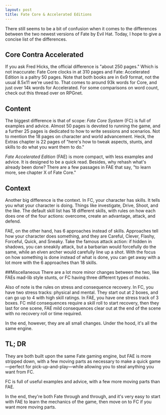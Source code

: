 ```yaml
---
layout: post
title: Fate Core & Accelerated Editions
---
```


There still seems to be a bit of confusion when it comes to the differences between the two newest versions of Fate by Evil Hat. Today, I hope to give a concise list of the differences.

<!--more-->

## Core Contra Accelerated
If you ask Fred Hicks, the official difference is "about 250 pages." Which is not inaccurate: Fate Core clocks in at 310 pages and Fate: Accelerated Edition is a paltry 50 pages. Note that both books are in 6x9 format, not the usual 8.5x11 we're used to. That comes to around 93k words for Core, and just over 14k words for Accelerated. For some comparisons on word count, check out this thread over on RPGnet.

## Content
The biggest difference is that of scope: *Fate Core System* (FC) is full of examples and advice. Almost 50 pages is devoted to running the game, and a further 25 pages is dedicated to how to write sessions and scenarios. Not to mention the 18 pages on character and world advancement. Heck, the Extras chapter is 22 pages of "here's how to tweak aspects, stunts, and skills to do what you want them to do."


*Fate Accelerated Edition* (FAE) is more compact, with less examples and advice. It is designed to be a quick read. Besides, why rehash what's already been done? There are a few passages in FAE that say, "to learn more, see chapter X of Fate Core."

## Context
Another big difference is the context. In FC, your character has skills. It tells you what your character is doing. Things like investigate, Drive, Shoot, and the like. The default skill list has 18 different skills, with rules on how each does one of the four actions: overcome, create an advantage, attack, and defend.

FAE, on the other hand, has 6 approaches instead of skills. Approaches tell how your character does something, and they are Careful, Clever, Flashy, Forceful, Quick, and Sneaky. Take the famous attack action: if hidden in shadows, you can sneakily attack, but a barbarian would forcefully do the same, while an elven archer would carefully line up a shot. With the focus on how something is done instead of what is done, you can get away with a lot more with the 6 approaches than 18 skills.

##Miscellaneous
There are a lot more minor changes between the two, like FAEs mad-lib style stunts, or FC having three different types of mooks.

Also of note is the rules on stress and consequence recovery. In FC, you have two stress tracks: physical and mental. They start out at 2 boxes, and can go up to 4 with high skill ratings. In FAE, you have one stress track of 3 boxes. FC mild consequences require a skill roll to start recovery, then they last for one scene, FAE mild consequences clear out at the end of the scene with no recovery roll or time required.

In the end, however, they are all small changes. Under the hood, it's all the same engine.

## TL; DR
They are both built upon the same Fate gaming engine, but FAE is more stripped down, with a few moving parts as necessary to make a quick game—perfect for pick-up-and-play—while allowing you to steal anything you want from FC.

FC is full of useful examples and advice, with a few more moving parts than FAE.

In the end, they're both Fate through and through, and it's very easy to start with FAE to learn the mechanics of the game, then move on to FC if you want more moving parts.
